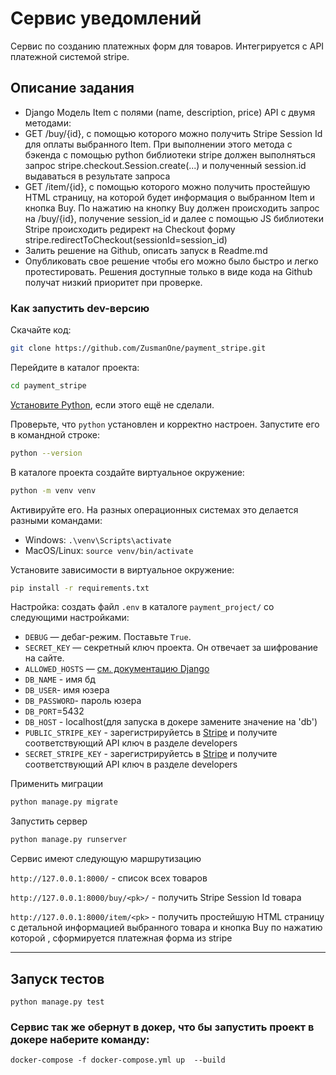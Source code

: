 # Сервис уведомлений
Cервис по созданию платежных форм для товаров. Интегрируется с API платежной системой stripe.

## Описание задания

- Django Модель Item с полями (name, description, price) 
API с двумя методами:
- GET /buy/{id}, c помощью которого можно получить Stripe Session Id для оплаты выбранного Item. При выполнении этого метода c бэкенда с помощью python библиотеки stripe должен выполняться запрос stripe.checkout.Session.create(...) и полученный session.id выдаваться в результате запроса
- GET /item/{id}, c помощью которого можно получить простейшую HTML страницу, на которой будет информация о выбранном Item и кнопка Buy. По нажатию на кнопку Buy должен происходить запрос на /buy/{id}, получение session_id и далее  с помощью JS библиотеки Stripe происходить редирект на Checkout форму stripe.redirectToCheckout(sessionId=session_id)
- Залить решение на Github, описать запуск в Readme.md
- Опубликовать свое решение чтобы его можно было быстро и легко протестировать. Решения доступные только в виде кода на Github получат низкий приоритет при проверке.

### Как запустить dev-версию 
Скачайте код:
```sh
git clone https://github.com/ZusmanOne/payment_stripe.git
```

Перейдите в каталог проекта:
```sh
cd payment_stripe
```
[Установите Python](https://www.python.org/), если этого ещё не сделали.

Проверьте, что `python` установлен и корректно настроен. Запустите его в командной строке:
```sh
python --version
```

В каталоге проекта создайте виртуальное окружение:
```sh
python -m venv venv
```
Активируйте его. На разных операционных системах это делается разными командами:

- Windows: `.\venv\Scripts\activate`
- MacOS/Linux: `source venv/bin/activate`

Установите зависимости в виртуальное окружение:
```sh
pip install -r requirements.txt
```
Настройка: создать файл `.env` в каталоге `payment_project/` со следующими настройками:

- `DEBUG` — дебаг-режим. Поставьте `True`.
- `SECRET_KEY` — секретный ключ проекта. Он отвечает за шифрование на сайте. 
- `ALLOWED_HOSTS` — [см. документацию Django](https://docs.djangoproject.com/en/3.1/ref/settings/#allowed-hosts)
- `DB_NAME` - имя бд
- `DB_USER`- имя юзера
- `DB_PASSWORD`- пароль юзера
- `DB_PORT`=5432
- `DB_HOST` - localhost(для запуска в докере замените значение на 'db')
- `PUBLIC_STRIPE_KEY` - зарегистрируйетсь в [Stripe](https://stripe.com/) и получите соответствующий API ключ в разделе developers
- `SECRET_STRIPE_KEY` - зарегистрируйетсь в [Stripe](https://stripe.com/) и получите соответствующий API ключ в разделе developers

Применить миграции

```sh
python manage.py migrate
```

Запустить сервер
```sh
python manage.py runserver
```

Сервис имеют следующую маршрутизацию

```http://127.0.0.1:8000/``` - список всех товаров

```http://127.0.0.1:8000/buy/<pk>/``` - получить Stripe Session Id товара

```http://127.0.0.1:8000/item/<pk>``` - получить простейшую HTML страницу c детальной информацией выбранного товара и кнопка Buy по нажатию которой , сформируется платежная форма из stripe


***
## Запуск тестов
``` 
python manage.py test
```
### Сервис так же обернут в докер, что бы запустить проект в докере наберите команду:

``` 
docker-compose -f docker-compose.yml up  --build
```


